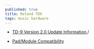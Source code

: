 ```yaml
---
published: true
title: Roland TD9
tags: music hardware
---
```

- [TD-9 Version 2.0 Update Information ](https://rolandus.zendesk.com/hc/en-us/articles/201958339-TD-9-TD-9-Version-2-0-Update-Information) / []()

- [Pad/Module Compatibility](https://en.wikipedia.org/wiki/Roland_V-Drums#Pad/Module_Compatibility)